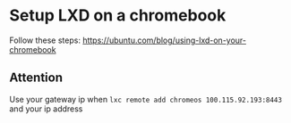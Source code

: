 # Setup LXD on a chromebook
Follow these steps: https://ubuntu.com/blog/using-lxd-on-your-chromebook
## Attention
Use your gateway ip when `lxc remote add chromeos 100.115.92.193:8443` and your ip address
